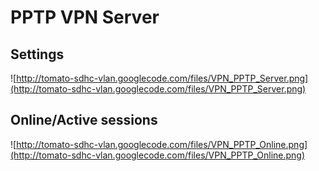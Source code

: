 # PPTP VPN Server #

## Settings ##
![http://tomato-sdhc-vlan.googlecode.com/files/VPN_PPTP_Server.png](http://tomato-sdhc-vlan.googlecode.com/files/VPN_PPTP_Server.png)

## Online/Active sessions ##
![http://tomato-sdhc-vlan.googlecode.com/files/VPN_PPTP_Online.png](http://tomato-sdhc-vlan.googlecode.com/files/VPN_PPTP_Online.png)